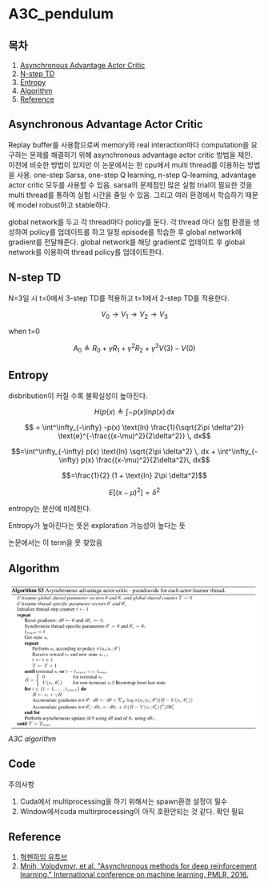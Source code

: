 # A3C_pendulum

## 목차 

1. [Asynchronous Advantage Actor Critic](#asynchronous-advantage-actor-critic)  
1. [N-step TD](#n-step-td)  
1. [Entropy](#entropy)  
1. [Algorithm](#algorithm)
1. [Reference](#reference)  

## Asynchronous Advantage Actor Critic

Replay buffer를 사용함으로써 memory와 real interaction마다 computation을 요구하는 문제를 해결하기 위해 asynchronous advantage actor critic 방법을 제안. 이전에 비슷한 방법이 있지만 이 논문에서는 한 cpu에서 multi thread를 이용하는 방법을 사용. one-step Sarsa, one-step Q learning, n-step Q-learning, advantage actor critic 모두를 사용할 수 있음. sarsa의 문제점인 많은 실험 trial이 필요한 것을 multi thread를 통하여 실험 시간을 줄일 수 있음. 그리고 여러 환경에서 학습하기 때문에 model robust하고 stable하다.

global network를 두고 각 thread마다 policy를 둔다. 각 thread 마다 실험 환경을 생성하여 policy를 업데이트를 하고 일정 episode를 학습한 후 global network에 gradient를 전달해준다. global network를 해당 gradient로 업데이트 후 global network를 이용하여 thread policy를 업데이트한다. 

## N-step TD

N=3일 시 t=0에서 3-step TD를 적용하고 t=1에서 2-step TD를 적용한다. 

$$V_0 \to V_1 \to V_2 \to V_3$$

when t=0

$$A_0 \triangleq R_0 + \gamma R_1 + \gamma^2 R_2 + \gamma^3 V(3) - V(0)$$

## Entropy

disbribution이 커질 수록 불확실성이 높아진다.

$$H(p(x) \triangleq \int -p(x) \text{ln}p(x) \, dx$$
	
$$ = \int^\infty_{-\infty} -p(x) \text{ln} \frac{1}{\sqrt{2\pi \delta^2}} \text{e}^{-\frac{(x-\mu)^2}{2\delta^2}} \, dx$$

$$=\int^\infty_{-\infty} p(x) \text{ln} \sqrt{2\pi \delta^2} \, dx + \int^\infty_{-\infty} p(x) \frac{(x-\mu)^2}{2\delta^2}\, dx$$

$$=\frac{1}{2} (1 + \text{ln} 2\pi \delta^2)$$

$$E[(x-\mu)^2]=\delta^2$$

entropy는 분산에 비례한다.

Entropy가 높아진다는 뜻은 exploration 가능성이 높다는 뜻

논문에서는 이 term을 못 찾았음




## Algorithm

![algorithm][Algorithm]
_A3C algorithm_

## Code

주의사항  
1. Cuda에서 multiprocessing을 하기 위해서는 spawn환경 설정이 필수  
2. Window에서cuda multirprocessing이 아직 호환안되는 것 같다. 확인 필요


## Reference
1. [혁펜하임 유투브][혁펜하임 유투브]  
2. [Mnih, Volodymyr, et al. "Asynchronous methods for deep reinforcement learning." International conference on machine learning. PMLR, 2016.][paper]

[혁펜하임 유투브]: https://www.youtube.com/watch?v=cvctS4xWSaU&list=PL_iJu012NOxehE8fdF9me4TLfbdv3ZW8g  
[paper]: https://arxiv.org/pdf/1602.01783.pdf

[Algorithm]: /assets/algorithm.png

